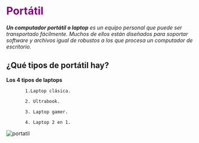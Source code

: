 # <span style="color:purple">Portátil</span>

***Un computador portátil o laptop** es un equipo personal que puede ser transportado fácilmente. Muchos de ellos están diseñados para soportar software y archivos igual de robustos a los que procesa un computador de escritorio.*

## ¿Qué tipos de portátil hay?
**Los 4 tipos de laptops**

           1.Laptop clásica.

           2. Ultrabook.

           3. Laptop gamer.

           4. Laptop 2 en 1.

           
![portatil](https://images.ecestaticos.com/QCn4Bh-vevoKsux6Cmjj1oexwCg=/10x11:1915x1082/1338x752/filters:fill(white):format(jpg)/f.elconfidencial.com%2Foriginal%2Fc0c%2Fbf9%2Feec%2Fc0cbf9eec80d66a32d7c692c6f7b4277.jpg)